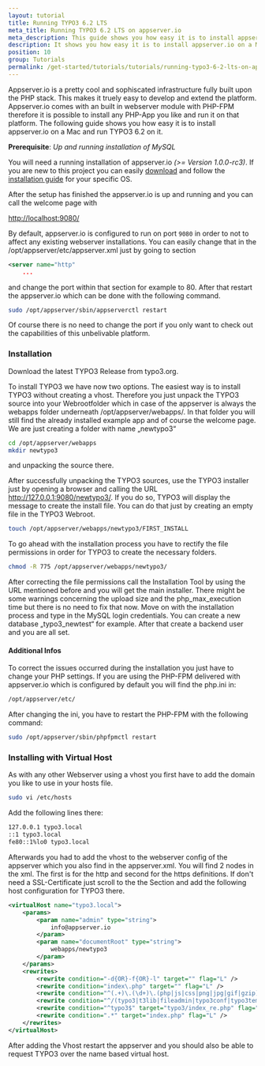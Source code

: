 ```yaml
---
layout: tutorial
title: Running TYPO3 6.2 LTS
meta_title: Running TYPO3 6.2 LTS on appserver.io
meta_description: This guide shows you how easy it is to install appserver.io on a Mac and run TYPO3 6.2 on the most powerful PHP infrastructure on the planet.
description: It shows you how easy it is to install appserver.io on a Mac and run TYPO3 6.2 on it.
position: 10
group: Tutorials
permalink: /get-started/tutorials/tutorials/running-typo3-6-2-lts-on-appserver-io.html
---
```



Appserver.io is a pretty cool and sophiscated infrastructure fully built upon the PHP stack. This makes it truely easy
to develop and extend the platform. Appserver.io comes with an built in webserver module with PHP-FPM therefore it is
possible to install any PHP-App you like and run it on that platform. The following guide shows you how easy it is to
install appserver.io on a Mac and run TYPO3 6.2 on it.


**Prerequisite**: *Up and running installation of MySQL*

You will need a running installation of appserver.io *(>= Version 1.0.0-rc3)*. If you are new to this
project you can easily [download](<{{ "/get-started/downloads.html" | prepend: site.baseurl }}>) and follow the
[installation guide](<{{ "/get-started/documentation/installation.html" | prepend: site.baseurl }}>) for your specific OS.

After the setup has finished the appserver.io is up and running and you can call the welcome page with

[http://localhost:9080/](<http://localhost:9080/>)

By default, appserver.io is configured to run on port `9080` in order to not to affect any existing webserver installations.
You can easily change that in the /opt/appserver/etc/appserver.xml just by going to section

```xml
<server name="http"
	...
```

and change the port within that section for example to 80. After that restart the appserver.io which can be
done with the following command.

```bash
sudo /opt/appserver/sbin/appserverctl restart
```

Of course there is no need to change the port if you only want to check out the capabilities of this unbelivable platform.



### Installation

Download the latest TYPO3 Release from typo3.org.

To install TYPO3 we have now two options. The easiest way is to install TYPO3 without creating a vhost.
Therefore you just unpack the TYPO3 source into your Webrootfolder which in case of the appserver is always the webapps
folder underneath /opt/appserver/webapps/. In that folder you will still find the already installed example app and of
course the welcome page. We are just creating a folder with name „newtypo3“

```bash
cd /opt/appserver/webapps
mkdir newtypo3
```

and unpacking the source there.

After successfully unpacking the TYPO3 sources, use the TYPO3 installer just by opening a browser and calling the URL http://127.0.0.1:9080/newtypo3/. If you do so, TYPO3 will display the message to create the install file. You can do that just by creating an empty file in the TYPO3 Webroot.

```bash
touch /opt/appserver/webapps/newtypo3/FIRST_INSTALL
```

To go ahead with the installation process you have to rectify the file permissions in order for TYPO3 to create the necessary folders.

```bash
chmod -R 775 /opt/appserver/webapps/newtypo3/
```

After correcting the file permissions call the Installation Tool by using the URL mentioned before and you will
get the main installer. There might be some warnings concerning the upload size and the php_max_execution time but
there is no need to fix that now. Move on with the installation process and type in the MySQL login credentials. You can create a new database „typo3_newtest“ for example.  After that create a backend user and you are all set.

#### Additional Infos

To correct the issues occurred during the installation you just have to change your PHP settings. If you are using
the PHP-FPM delivered with appserver.io which is configured by default you will find the php.ini in:

```bash
/opt/appserver/etc/
```

After changing the ini, you have to restart the PHP-FPM with the following command:

```bash
sudo /opt/appserver/sbin/phpfpmctl restart
```

### Installing with Virtual Host

As with any other Webserver using a vhost you first have to add the domain you like to use in your hosts file.

```bash
sudo vi /etc/hosts
```

Add the following lines there:

```bash
127.0.0.1 typo3.local
::1 typo3.local
fe80::1%lo0 typo3.local
```

Afterwards you had to add the vhost to the webserver config of the appserver which you also find in the appserver.xml.
You will find 2 <server> nodes in the xml. The first is for the http and second for the https definitions. If don't
need a SSL-Certificate just scroll to the the <virtualHosts> Section and add the following host configuration for
TYPO3 there.

```xml
<virtualHost name="typo3.local">
	<params>
		<param name="admin" type="string">
			info@appserver.io
		</param>
		<param name="documentRoot" type="string">
			webapps/newtypo3
		</param>
	</params>
	<rewrites>
    	<rewrite condition="-d{OR}-f{OR}-l" target="" flag="L" />
		<rewrite condition="index\.php" target="" flag="L" />
		<rewrite condition="^(.+)\.(\d+)\.(php|js|css|png|jpg|gif|gzip)$" target="$1.$3" flag="L" />
		<rewrite condition="^/(typo3|t3lib|fileadmin|typo3conf|typo3temp|uploads|favicon\.ico)" target="" flag="L" />
		<rewrite condition="^typo3$" target="typo3/index_re.php" flag="L" />
		<rewrite condition=".*" target="index.php" flag="L" />
	</rewrites>
</virtualHost>
```

After adding the Vhost restart the appserver and you should also be able to request TYPO3 over the name based virtual host.
